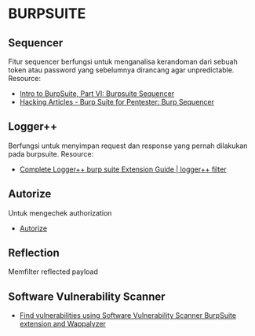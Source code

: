 # BURPSUITE

## Sequencer
Fitur sequencer berfungsi untuk menganalisa kerandoman dari sebuah token atau password yang sebelumnya dirancang agar unpredictable. Resource:
- [Intro to BurpSuite, Part VI: Burpsuite Sequencer](https://blog.nvisium.com/intro-to-burpsuite-part-vi-burpsuite)
- [Hacking Articles - Burp Suite for Pentester: Burp Sequencer](https://www.hackingarticles.in/burp-suite-for-pentester-burp-sequencer/)

## Logger++
Berfungsi untuk menyimpan request dan response yang pernah dilakukan pada burpsuite. Resource:
- [Complete Logger++ burp suite Extension Guide | logger++ filter](https://www.youtube.com/watch?v=Cqlgcjt6vgI)

## Autorize
Untuk mengechek authorization
- [Autorize](https://github.com/portswigger/autorize)

## Reflection
Memfilter reflected payload

## Software Vulnerability Scanner
- [Find vulnerabilities using Software Vulnerability Scanner BurpSuite extension and Wappalyzer](https://www.youtube.com/watch?v=p-aCU_C1jKk)
